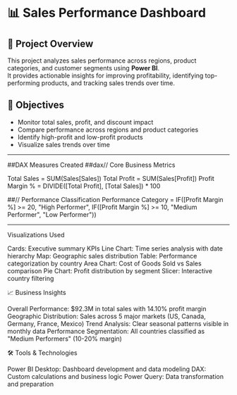 # 📊 Sales Performance Dashboard

## 📌 Project Overview
This project analyzes sales performance across regions, product categories, and customer segments using **Power BI**.  
It provides actionable insights for improving profitability, identifying top-performing products, and tracking sales trends over time.


## 🎯 Objectives
- Monitor total sales, profit, and discount impact
- Compare performance across regions and product categories
- Identify high-profit and low-profit products
- Visualize sales trends over time

--------------------------------------------------------------------------------------------------------

##DAX Measures Created
##dax// Core Business Metrics

Total Sales = SUM(Sales[Sales])
Total Profit = SUM(Sales[Profit])
Profit Margin % = DIVIDE([Total Profit], [Total Sales]) * 100

##// Performance Classification
Performance Category = 
IF([Profit Margin %] >= 20, "High Performer",
   IF([Profit Margin %] >= 10, "Medium Performer", 
      "Low Performer"))

-------------------------------------------------------------------------------------------
      
Visualizations Used

Cards: Executive summary KPIs
Line Chart: Time series analysis with date hierarchy
Map: Geographic sales distribution
Table: Performance categorization by country
Area Chart: Cost of Goods Sold vs Sales comparison
Pie Chart: Profit distribution by segment
Slicer: Interactive country filtering

📈 Business Insights

Overall Performance: $92.3M in total sales with 14.10% profit margin
Geographic Distribution: Sales across 5 major markets (US, Canada, Germany, France, Mexico)
Trend Analysis: Clear seasonal patterns visible in monthly data
Performance Segmentation: All countries classified as "Medium Performers" (10-20% margin)

🛠️ Tools & Technologies

Power BI Desktop: Dashboard development and data modeling
DAX: Custom calculations and business logic
Power Query: Data transformation and preparation


